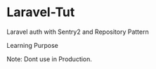 Laravel-Tut
===========

Laravel auth with Sentry2 and Repository Pattern

Learning Purpose

Note: Dont use in Production.
